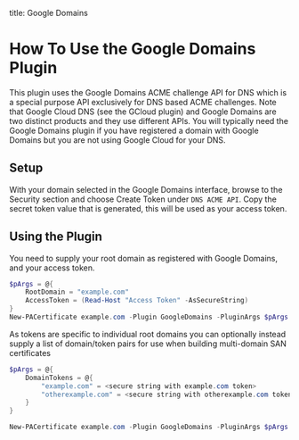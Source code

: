 title: Google Domains

# How To Use the Google Domains Plugin

This plugin uses the Google Domains ACME challenge API for DNS which is a special purpose API exclusively for DNS based ACME challenges. Note that Google Cloud DNS (see the GCloud plugin) and Google Domains are two distinct products and they use different APIs. You will typically need the Google Domains plugin if you have registered a domain with Google Domains but you are not using Google Cloud for your DNS.

## Setup

With your domain selected in the Google Domains interface, browse to the Security section and choose Create Token under `DNS ACME API`. Copy the secret token value that is generated, this will be used as your access token.

## Using the Plugin

You need to supply your root domain as registered with Google Domains, and your access token.

```powershell
$pArgs = @{
    RootDomain = "example.com"
    AccessToken = (Read-Host "Access Token" -AsSecureString)
}
New-PACertificate example.com -Plugin GoogleDomains -PluginArgs $pArgs
```

As tokens are specific to individual root domains you can optionally instead supply a list of domain/token pairs for use when building multi-domain SAN certificates
```powershell
$pArgs = @{
    DomainTokens = @{
        "example.com" = <secure string with example.com token>
        "otherexample.com" = <secure string with otherexample.com token>
    }
}

New-PACertificate example.com -Plugin GoogleDomains -PluginArgs $pArgs
```